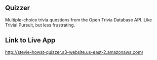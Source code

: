 Quizzer
---------------------

Multiple-choice trivia questions from the Open Trivia Database API. Like Trivial Pursuit, but less frustrating.

Link to Live App
----------------
http://stevie-howat-quizzer.s3-website.us-east-2.amazonaws.com/
